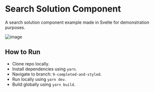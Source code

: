 # Search Solution Component
A search solution component example made in Svelte for demonstration purposes.

![image](https://user-images.githubusercontent.com/6993951/115936236-1b375880-a46b-11eb-80d2-c1e5fe2e4f3e.png)

## How to Run
- Clone repo locally.
- Install dependencies using `yarn`.
- Navigate to branch: `9-completed-and-styled`.
- Run locally using `yarn dev`.
- Build globally using `yarn build`.

